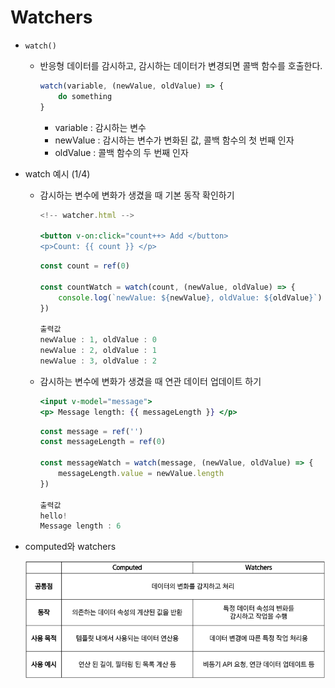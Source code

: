 # Watchers

- `watch()`
    - 반응형 데이터를 감시하고, 감시하는 데이터가 변경되면 콜백 함수를 호출한다.
        
        ```jsx
        watch(variable, (newValue, oldValue) => {
        	do something
        }
        ```
        
        - variable : 감시하는 변수
        - newValue : 감시하는 변수가 변화된 값, 콜백 함수의 첫 번째 인자
        - oldValue : 콜백 함수의 두 번째 인자

- watch 예시 (1/4)
    - 감시하는 변수에 변화가 생겼을 때 기본 동작 확인하기
        
        ```jsx
        <!-- watcher.html -->
        
        <button v-on:click="count++> Add </button>
        <p>Count: {{ count }} </p>
        ```
        
        ```jsx
        const count = ref(0)
        
        const countWatch = watch(count, (newValue, oldValue) => {
        	console.log(`newValue: ${newValue}, oldValue: ${oldValue}`)
        })
        
        출력값
        newValue : 1, oldValue : 0
        newValue : 2, oldValue : 1
        newValue : 3, oldValue : 2
        ```
        
    - 감시하는 변수에 변화가 생겼을 때 연관 데이터 업데이트 하기
        
        ```jsx
        <input v-model="message">
        <p> Message length: {{ messageLength }} </p>
        ```
        
        ```jsx
        const message = ref('')
        const messageLength = ref(0)
        
        const messageWatch = watch(message, (newValue, oldValue) => {
        	messageLength.value = newValue.length
        })
        
        출력값
        hello!
        Message length : 6
        ```
        

- computed와 watchers
    
    ![Untitled](/images/Watchers%20dbb99f93e148429cab441ede2a94529d/Untitled.png)